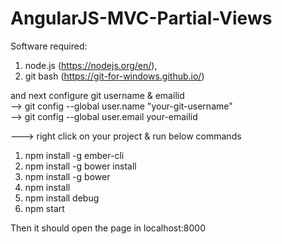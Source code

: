 # AngularJS-MVC-Partial-Views
Software required: <br/>
1) node.js (https://nodejs.org/en/), <br/>
2) git bash  (https://git-for-windows.github.io/) <br/>

and next configure git username & emailid <br/>
 --> git config --global user.name "your-git-username" <br/>
 --> git config --global user.email your-emailid <br/>

---> right click on your project & run below commands <br/>
1) npm install -g ember-cli <br/>
2) npm install -g bower install <br/>
3) npm install -g bower <br/>
4) npm install <br/>
5) npm install debug <br/>
6) npm start <br/>

Then it should open the page in localhost:8000
